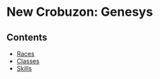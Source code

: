 # New Crobuzon: Genesys
## Contents

<!-- toc -->

- [Races](#races)
- [Classes](#classes)
- [Skills](#Skils)

<!-- tocstop -->
